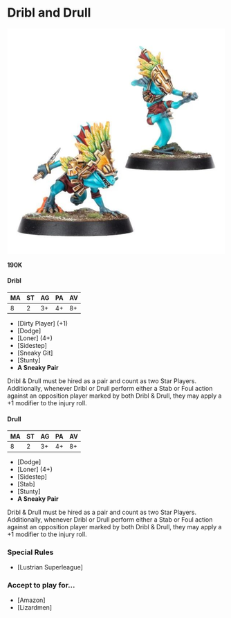 # Dribl and Drull

![](../media/starplayers/DrullDrible2.jpg)

**190K**

#### Dribl
| MA | ST | AG | PA | AV |
| -- | - | -- | -- | -- |
| 8  | 2 | 3+ | 4+ | 8+ |

* [Dirty Player] (+1)
* [Dodge]
* [Loner] (4+)
* [Sidestep]
* [Sneaky Git]
* [Stunty]
* **A Sneaky Pair**

Dribl & Drull must be hired as a pair and count as two Star Players. Additionally, whenever Dribl or Drull perform either a Stab or Foul action against an opposition player marked by both Dribl & Drull, they may apply a +1 modifier to the injury roll.

#### Drull
| MA | ST | AG | PA | AV |
| -- | - | -- | -- | -- |
| 8  | 2 | 3+ | 4+ | 8+ |

* [Dodge]
* [Loner] (4+)
* [Sidestep]
* [Stab]
* [Stunty]
* **A Sneaky Pair**

Dribl & Drull must be hired as a pair and count as two Star Players. Additionally, whenever Dribl or Drull perform either a Stab or Foul action against an opposition player marked by both Dribl & Drull, they may apply a +1 modifier to the injury roll.

### Special Rules

* [Lustrian Superleague]

### Accept to play for...

* [Amazon]
* [Lizardmen]
